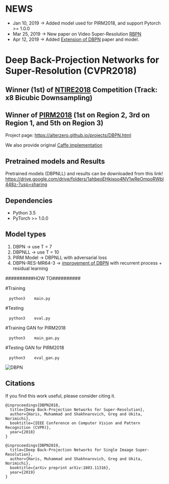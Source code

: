 # NEWS
* Jan 10, 2019 -> Added model used for PIRM2018, and support Pytorch >= 1.0.0
* Mar 25, 2019 -> New paper on Video Super-Resolution [RBPN](https://github.com/alterzero/RBPN-PyTorch)
* Apr 12, 2019 -> Added [Extension of DBPN](href="https://arxiv.org/abs/1904.05677) paper and model. 

# Deep Back-Projection Networks for Super-Resolution (CVPR2018)

## Winner (1st) of [NTIRE2018](http://openaccess.thecvf.com/content_cvpr_2018_workshops/papers/w13/Timofte_NTIRE_2018_Challenge_CVPR_2018_paper.pdf) Competition (Track: x8 Bicubic Downsampling)

## Winner of [PIRM2018](https://arxiv.org/pdf/1809.07517.pdf) (1st on Region 2, 3rd on Region 1, and 5th on Region 3)

Project page: https://alterzero.github.io/projects/DBPN.html

We also provide original [Caffe implementation](https://github.com/alterzero/DBPN-caffe)

## Pretrained models and Results
Pretrained models (DBPNLL) and results can be downloaded from this link! 
https://drive.google.com/drive/folders/1ahbeoEHkjxoo4NV1wReOmpoRWbl448z-?usp=sharing

## Dependencies
* Python 3.5
* PyTorch >= 1.0.0

## Model types
1. DBPN -> use T = 7
2. DBPNLL -> use T = 10
3. PIRM Model -> DBPNLL with adversarial loss
4. DBPN-RES-MR64-3 -> [improvement of DBPN](href="https://arxiv.org/abs/1904.05677) with recurrent process + residual learning

##########HOW TO##########

#Training

    ```python3
    main.py
    ```

#Testing

    ```python3
    eval.py
    ```

#Training GAN for PIRM2018

    ```python3
    main_gan.py
    ```

#Testing GAN for PIRM2018

    ```python3
    eval_gan.py
    ```

![DBPN](http://www.toyota-ti.ac.jp/Lab/Denshi/iim/members/muhammad.haris/projects/DBPN.png)


## Citations
If you find this work useful, please consider citing it.
```
@inproceedings{DBPN2018,
  title={Deep Back-Projection Networks for Super-Resolution},
  author={Haris, Muhammad and Shakhnarovich, Greg and Ukita, Norimichi},
  booktitle={IEEE Conference on Computer Vision and Pattern Recognition (CVPR)},
  year={2018}
}

@inproceedings{DBPN2019,
  title={Deep Back-Projection Networks for Single Imaage Super-Resolution},
  author={Haris, Muhammad and Shakhnarovich, Greg and Ukita, Norimichi},
  booktitle={arXiv preprint arXiv:1803.11316},
  year={2019}
}

```
